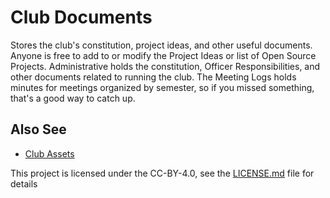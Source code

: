 # Club Documents

Stores the club's constitution, project ideas, and other useful documents. Anyone is free to add to or modify the Project Ideas or list of Open Source Projects. Administrative holds the constitution, Officer Responsibilities, and other documents related to running the club. The Meeting Logs holds minutes for meetings organized by semester, so if you missed something, that's a good way to catch up. 

## Also See
* [Club Assets](https://github.com/ufosc/club-assets)

This project is licensed under the CC-BY-4.0, see the [LICENSE.md](LICENSE.md) file for details
